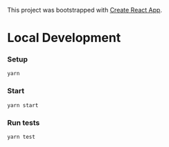 This project was bootstrapped with [Create React App](https://github.com/facebookincubator/create-react-app).

# Local Development

### Setup
```
yarn
```

### Start
```
yarn start
```

### Run tests
```
yarn test
```
